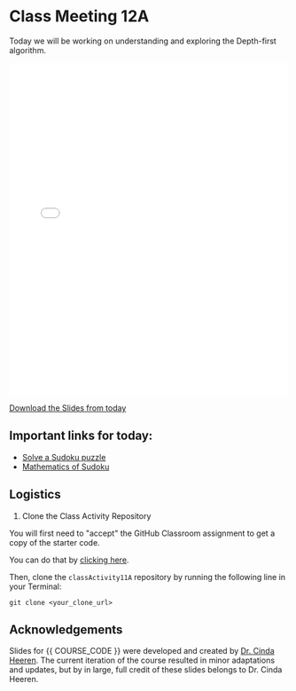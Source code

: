 # Class Meeting 12A

Today we will be working on understanding and exploring the Depth-first algorithm.

<div>
<iframe src="../../Lec17_StateSpace.pdf" width="100%" height="600px" frameBorder="0"> </iframe>
</div>

[Download the Slides from today](https://github.com/ubc-cs/cpsc203/raw/main/files/Lec18_StateSpaces.pdf)



## Important links for today:

- [Solve a Sudoku puzzle](https://www.sudokuonline.io/kids/numbers-4-4)
- [Mathematics of Sudoku](https://en.wikipedia.org/wiki/Mathematics_of_Sudoku)

<!-- 
## Optional links for today
-->

## Logistics

1. Clone the Class Activity Repository

You will first need to "accept" the GitHub Classroom assignment to get a copy of the starter code.

You can do that by [clicking here](https://classroom.github.com/a/ZEaSSumI).

Then, clone the `classActivity11A` repository by running the following line in your Terminal:

```
git clone <your_clone_url>
```

## Acknowledgements

Slides for {{ COURSE_CODE }} were developed and created by [Dr. Cinda Heeren](https://www.cs.ubc.ca/people/cinda-heeren). The current iteration of the course resulted in minor adaptations and updates, but by in large, full credit of these slides belongs to Dr. Cinda Heeren.
